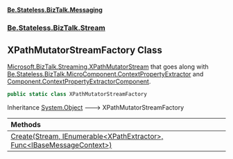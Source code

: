 #### [Be.Stateless.BizTalk.Messaging](README.md 'README')
### [Be.Stateless.BizTalk.Stream](Be.Stateless.BizTalk.Stream.md 'Be.Stateless.BizTalk.Stream')

## XPathMutatorStreamFactory Class

[Microsoft.BizTalk.Streaming.XPathMutatorStream](https://docs.microsoft.com/en-us/dotnet/api/Microsoft.BizTalk.Streaming.XPathMutatorStream 'Microsoft.BizTalk.Streaming.XPathMutatorStream') that goes along with [Be.Stateless.BizTalk.MicroComponent.ContextPropertyExtractor](https://docs.microsoft.com/en-us/dotnet/api/Be.Stateless.BizTalk.MicroComponent.ContextPropertyExtractor 'Be.Stateless.BizTalk.MicroComponent.ContextPropertyExtractor')
            and [Component.ContextPropertyExtractorComponent](https://docs.microsoft.com/en-us/dotnet/api/Component.ContextPropertyExtractorComponent 'Component.ContextPropertyExtractorComponent').

```csharp
public static class XPathMutatorStreamFactory
```

Inheritance [System.Object](https://docs.microsoft.com/en-us/dotnet/api/System.Object 'System.Object') &#129106; XPathMutatorStreamFactory

| Methods | |
| :--- | :--- |
| [Create(Stream, IEnumerable&lt;XPathExtractor&gt;, Func&lt;IBaseMessageContext&gt;)](XPathMutatorStreamFactory.Create(Stream,IEnumerable_XPathExtractor_,Func_IBaseMessageContext_).md 'Be.Stateless.BizTalk.Stream.XPathMutatorStreamFactory.Create(System.IO.Stream, System.Collections.Generic.IEnumerable<Be.Stateless.BizTalk.Schema.Annotation.XPathExtractor>, System.Func<Microsoft.BizTalk.Message.Interop.IBaseMessageContext>)') | |
